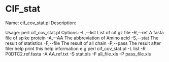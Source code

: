 # CIF_stat

Name:
    cif_cov_stat.pl
Description:

Usage:
    perl cif_cov_stat.pl <list> <ref> <AA> <out> <out2> <out3>
Options:
	-L,--list	List of cif.gz file
	-R,--ref	A fasta file of spike protein
	-A,--AA		The abbreviation of Amino acid
	-S,--stat	The result of statistics
	-F,--file	The result of all chain
	-P,--pass	The result after filer
	help		print this help information
e.g
	perl cif_cov_stat.pl -L list -R P0DTC2.ref.fasta -A AA.ref.txt -S stat.xls -F all_file.xls -P pass_file.xls
